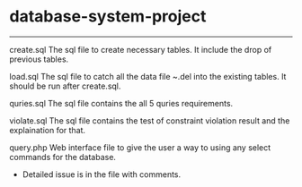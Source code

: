 # database-system-project
-------------------------------------
create.sql
The sql file to create necessary tables. It include the drop of previous tables. 

load.sql
The sql file to catch all the data file ~.del into the existing tables. It should be run after create.sql.

quries.sql
The sql file contains the all 5 quries requirements.

violate.sql
The sql file contains the test of constraint violation result and the explaination for that. 

query.php
Web interface file to give the user a way to using any select commands for the database. 

* Detailed issue is in the file with comments.

